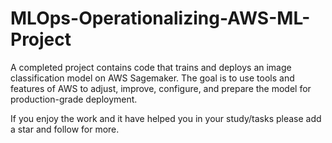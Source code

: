 # MLOps-Operationalizing-AWS-ML-Project
A completed project contains code that trains and deploys an image classification model on AWS Sagemaker. The goal is to use tools and features of AWS to adjust, improve, configure, and prepare the model for production-grade deployment.

If you enjoy the work and it have helped you in your study/tasks please add a star and follow for more.
